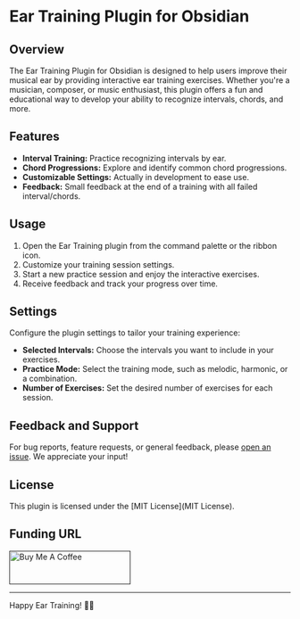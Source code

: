 # Ear Training Plugin for Obsidian

## Overview

The Ear Training Plugin for Obsidian is designed to help users improve their musical ear by providing interactive ear training exercises. Whether you're a musician, composer, or music enthusiast, this plugin offers a fun and educational way to develop your ability to recognize intervals, chords, and more.

## Features

- **Interval Training:** Practice recognizing intervals by ear.
- **Chord Progressions:** Explore and identify common chord progressions.
- **Customizable Settings:** Actually in development to ease use.
- **Feedback:** Small feedback at the end of a training with all failed interval/chords.

## Usage

1. Open the Ear Training plugin from the command palette or the ribbon icon.
2. Customize your training session settings.
3. Start a new practice session and enjoy the interactive exercises.
4. Receive feedback and track your progress over time.

## Settings

Configure the plugin settings to tailor your training experience:

- **Selected Intervals:** Choose the intervals you want to include in your exercises.
- **Practice Mode:** Select the training mode, such as melodic, harmonic, or a combination.
- **Number of Exercises:** Set the desired number of exercises for each session.

## Feedback and Support

For bug reports, feature requests, or general feedback, please [open an issue](https://github.com/shiwer/ear-training-obsidian-plugin/issues). We appreciate your input!

## License

This plugin is licensed under the [MIT License](MIT License).

## Funding URL

<a href="" target="_blank"><img src="https://cdn.buymeacoffee.com/buttons/v2/default-yellow.png" alt="Buy Me A Coffee" style="height: 60px !important;width: 217px !important;" ></a>

---

Happy Ear Training! 🎵✨
